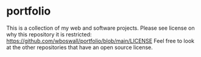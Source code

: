 # portfolio
This is a collection of my web and software projects.
Please see license on why this repository it is restricted: https://github.com/wboswall/portfolio/blob/main/LICENSE
Feel free to look at the other repositories that have an open source license. 
